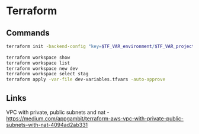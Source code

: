 # Terraform

## Commands

```bash
terraform init -backend-config "key=$TF_VAR_environment/$TF_VAR_project" 
 
terraform workspace show
terraform workspace list
terraform workspace new dev
terraform workspace select stag
terraform apply -var-file dev-variables.tfvars -auto-approve
```

## Links

VPC with private, public subnets and nat - <https://medium.com/appgambit/terraform-aws-vpc-with-private-public-subnets-with-nat-4094ad2ab331>

